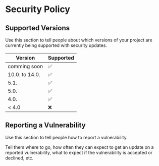 # Security Policy

## Supported Versions

Use this section to tell people about which versions of your project are
currently being supported with security updates.

| Version | Supported          |
| ------- | ------------------ |
| comming soon | :white_check_mark: |
| 10.0. to 14.0.  | :white_check_mark: |
| 5.1.   | :white_check_mark: |
| 5.0.  | :white_check_mark: |
| 4.0.   | :white_check_mark: |
| < 4.0   | :x:                |

## Reporting a Vulnerability

Use this section to tell people how to report a vulnerability.

Tell them where to go, how often they can expect to get an update on a
reported vulnerability, what to expect if the vulnerability is accepted or
declined, etc.
